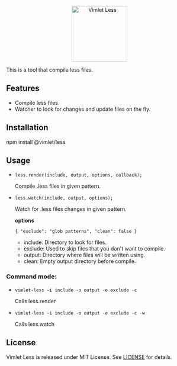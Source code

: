 <p align='center'>
<img src='https://vimlet.com/resources/img/less-txt.png' title='Vimlet Less' alt='Vimlet Less' height="150">
</p>

This is a tool that compile less files.

## Features

* Compile less files.
* Watcher to look for changes and update files on the fly.

## Installation

npm install @vimlet/less

## Usage

* `less.render(include, output, options, callback);`

    Compile .less files in given pattern.
    
* `less.watch(include, output, options);`

    Watch for .less files changes in given pattern.

    **options**

    `{
        "exclude": "glob patterns",
        "clean": false
    }`

    * include: Directory to look for files.
    * exclude: Used to skip files that you don't want to compile.
    * output: Directory where files will be written using.
    * clean: Empty output directory before compile.

### Command mode:

* `vimlet-less -i include -o output -e exclude -c`

    Calls less.render

* `vimlet-less -i include -o output -e exclude -c -w`

    Calls less.watch


## License
Vimlet Less is released under MIT License. See [LICENSE](https://github.com/vimlet/vimlet-less/blob/master/LICENSE) for details.

